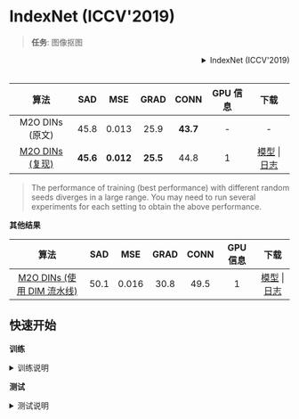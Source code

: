 # IndexNet (ICCV'2019)

> **任务**: 图像抠图

<!-- [ALGORITHM] -->

<details>
<summary align="right">IndexNet (ICCV'2019)</summary>

```bibtex
@inproceedings{hao2019indexnet,
  title={Indices Matter: Learning to Index for Deep Image Matting},
  author={Lu, Hao and Dai, Yutong and Shen, Chunhua and Xu, Songcen},
  booktitle={Proc. IEEE/CVF International Conference on Computer Vision (ICCV)},
  year={2019}
}
```

</details>

<br/>

|                          算法                           |   SAD    |    MSE    |   GRAD   |   CONN   | GPU 信息 |                                                   下载                                                   |
| :-----------------------------------------------------: | :------: | :-------: | :------: | :------: | :------: | :------------------------------------------------------------------------------------------------------: |
|                     M2O DINs (原文)                     |   45.8   |   0.013   |   25.9   | **43.7** |    -     |                                                    -                                                     |
| [M2O DINs (复现)](./indexnet_mobv2_1xb16-78k_comp1k.py) | **45.6** | **0.012** | **25.5** |   44.8   |    1     | [模型](https://download.openmmlab.com/mmediting/mattors/indexnet/indexnet_mobv2_1x16_78k_comp1k_SAD-45.6_20200618_173817-26dd258d.pth) \| [日志](https://download.openmmlab.com/mmediting/mattors/indexnet/indexnet_mobv2_1x16_78k_comp1k_20200618_173817.log.json) |

> The performance of training (best performance) with different random seeds diverges in a large range. You may need to run several experiments for each setting to obtain the above performance.

**其他结果**

|                                   算法                                    | SAD  |  MSE  | GRAD | CONN | GPU 信息 |                                                  下载                                                  |
| :-----------------------------------------------------------------------: | :--: | :---: | :--: | :--: | :------: | :----------------------------------------------------------------------------------------------------: |
| [M2O DINs (使用 DIM 流水线)](./indexnet_mobv2-dimaug_1xb16-78k_comp1k.py) | 50.1 | 0.016 | 30.8 | 49.5 |    1     | [模型](https://download.openmmlab.com/mmediting/mattors/indexnet/indexnet_dimaug_mobv2_1x16_78k_comp1k_SAD-50.1_20200626_231857-af359436.pth) \| [日志](https://download.openmmlab.com/mmediting/mattors/indexnet/indexnet_dimaug_mobv2_1x16_78k_comp1k_20200626_231857.log.json) |

## 快速开始

**训练**

<details>
<summary>训练说明</summary>

您可以使用以下命令来训练模型。

```shell
# CPU上训练
CUDA_VISIBLE_DEVICES=-1 python tools/train.py configs/indexnet/indexnet_mobv2_1xb16-78k_comp1k.py

# 单个GPU上训练
python tools/train.py configs/indexnet/indexnet_mobv2_1xb16-78k_comp1k.py

# 多个GPU上训练
./tools/dist_train.sh configs/indexnet/indexnet_mobv2_1xb16-78k_comp1k.py 8
```

更多细节可以参考 [train_test.md](/docs/zh_cn/user_guides/train_test.md) 中的 **Train a model** 部分。

</details>

**测试**

<details>
<summary>测试说明</summary>

您可以使用以下命令来测试模型。

```shell
# CPU上测试
CUDA_VISIBLE_DEVICES=-1 python tools/test.py configs/indexnet/indexnet_mobv2_1xb16-78k_comp1k.py https://download.openmmlab.com/mmediting/mattors/indexnet/indexnet_mobv2_1x16_78k_comp1k_SAD-45.6_20200618_173817-26dd258d.pth

# 单个GPU上测试
python tools/test.py configs/indexnet/indexnet_mobv2_1xb16-78k_comp1k.py https://download.openmmlab.com/mmediting/mattors/indexnet/indexnet_mobv2_1x16_78k_comp1k_SAD-45.6_20200618_173817-26dd258d.pth

# 多个GPU上测试
./tools/dist_test.sh configs/indexnet/indexnet_mobv2_1xb16-78k_comp1k.py https://download.openmmlab.com/mmediting/mattors/indexnet/indexnet_mobv2_1x16_78k_comp1k_SAD-45.6_20200618_173817-26dd258d.pth 8
```

更多细节可以参考 [train_test.md](/docs/zh_cn/user_guides/train_test.md) 中的 **Test a pre-trained model** 部分。

</details>
